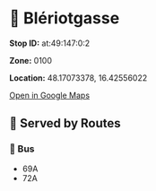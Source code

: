 # 🚉 Blériotgasse


**Stop ID:** at:49:147:0:2

**Zone:** 0100

**Location:** 48.17073378, 16.42556022

[Open in Google Maps](https://www.google.com/maps?q=48.17073378,16.42556022)

## 🚆 Served by Routes

### 🚌 Bus
- 69A
- 72A